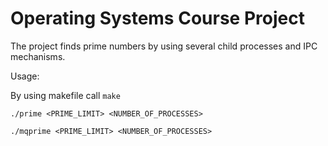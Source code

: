 # Operating Systems Course Project

The project finds prime numbers by using several child processes and IPC mechanisms. 

Usage: 

By using makefile call ```make```

```./prime <PRIME_LIMIT> <NUMBER_OF_PROCESSES>```

```./mqprime <PRIME_LIMIT> <NUMBER_OF_PROCESSES>```
